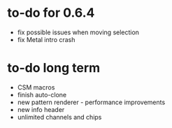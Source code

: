 # to-do for 0.6.4

- fix possible issues when moving selection
- fix Metal intro crash

# to-do long term

- CSM macros
- finish auto-clone
- new pattern renderer - performance improvements
- new info header
- unlimited channels and chips
